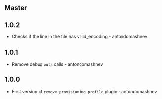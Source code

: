 ## Master

## 1.0.2

* Checks if the line in the file has valid_encoding - antondomashnev


## 1.0.1

* Remove debug `puts` calls - antondomashnev


## 1.0.0

* First version of `remove_provisioning_profile` plugin - antondomashnev
